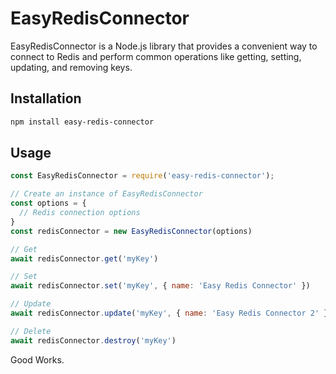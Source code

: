 # EasyRedisConnector

EasyRedisConnector is a Node.js library that provides a convenient way to connect to Redis and perform common operations like getting, setting, updating, and removing keys.

## Installation

```bash
npm install easy-redis-connector
```

## Usage
```js
const EasyRedisConnector = require('easy-redis-connector');

// Create an instance of EasyRedisConnector
const options = {
  // Redis connection options
}
const redisConnector = new EasyRedisConnector(options)

// Get
await redisConnector.get('myKey')

// Set
await redisConnector.set('myKey', { name: 'Easy Redis Connector' })

// Update
await redisConnector.update('myKey', { name: 'Easy Redis Connector 2' })

// Delete
await redisConnector.destroy('myKey')
```

Good Works.